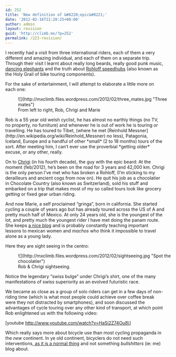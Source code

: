 ```yaml
---
id: 252
title: 'New definition of &#8220;epic&#8221;'
date: '2012-02-16T21:20:25+00:00'
author: admin
layout: revision
guid: 'http://climb.mx/?p=252'
permalink: /223-revision/
---
```


I recently had a visit from three international riders, each of them a very different and amazing individual, and each of them on a separate trip. Through their visit I learnt about really long beards, really good punk music, [dancing elephants](http://images.tribe.net/tribe/upload/photo/05c/4ac/05c4aca5-be84-4b4b-a846-9933bb0a68f4) and the truth about [Rohloff speedhubs](http://www.rohloff.de/en/products/speedhub/) (also known as the Holy Grail of bike touring components).

For the sake of entertainment, I will attempt to elaborate a little more on each one:

<figure class="wp-caption alignnone" style="width: 506px">![](http://mxclimb.files.wordpress.com/2012/02/three_mates.jpg "Three mates")<figcaption class="wp-caption-text">From left to right, Rob, Chrigi and Marie</figcaption></figure>Rob is a 55 year old welsh cyclist, he has almost no earthly things (no TV, no property, no furniture) and whenever he is out of work he is touring or travelling. He has toured to Tibet, (where he met [Reinhold Messner](http://en.wikipedia.org/wiki/Reinhold_Messner) no less), Patagonia, Iceland, Europe and a handful of other *small* (2 to 18 months) tours of the sort. After meeting him, I can’t ever use the proverbial *getting older* excuse, or any other, really.

On to [Chrigi](<www.chrigiontour.blogspot.com >) (in his fourth decade), the guy with the epic beard: At the moment (feb/2012), he’s been on the road for 3 years and 42,000 km. Chrigi is the only person I’ve met who has broken a Rohloff, (I’m sticking to my derailleurs and ancient cogs from now on). He quit his job as a chocolatier in Chocolate Country (also known as Switzerland), sold his stuff and embarked on a trip that makes most of my so called tours look like grocery getting or fixed gear urban riding.

And now Marie, a self proclaimed “gringa”, born in california. She started cycling a couple of years ago but has already toured across the US of A and pretty much half of Mexico. At only 24 years old, she is the youngest of the lot, and pretty much the youngest rider I have met doing the panam route. She keeps [a nice blog](http://thelongdistancetruth.wordpress.com/) and is probably constantly teaching important lessons to mexican women and *machos* who think it impossible to travel alone as a young lady.

Here they are sight seeing in the centro:

<figure class="wp-caption alignnone" style="width: 493px">![](http://mxclimb.files.wordpress.com/2012/02/sightseeing.jpg "Spot the chocolatier")<figcaption class="wp-caption-text">Rob &amp; Chrigi sightseeing.</figcaption></figure>Notice the legendary “swiss bulge” under Chrigi’s shirt, one of the many manifestations of swiss superiority as an evolved futuristic race.

We became as close as a group of solo riders can get in a few days of non-riding time (which is what most people could achieve over coffee break were they not distracted by smartphones), and soon discussed the advantages of cycle touring over any other kind of transport, at which point Rob enlightened us with the following video:

\[youtube http://www.youtube.com/watch?v=HaSi2Z74Ou8\]

Which really says more about bicycle use than most cycling propaganda in the *new* continent. In ye old continent, bicyclers do not need such interventions,[ as it is a normal thing](http://www.streetsblog.org/wp-content/uploads/2006/10/amsterdam_bikeparking.jpg) and not something *bullshitters* (ie: me) blog about.